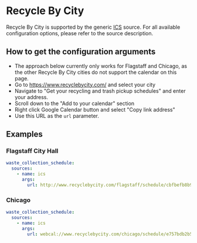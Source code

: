 # Recycle By City

Recycle By City is supported by the generic [ICS](/doc/source/ics.md) source. For all available configuration options, please refer to the source description.


## How to get the configuration arguments

- The approach below currently only works for Flagstaff and Chicago, as the other Recycle By City cities do not support the calendar on this page.
- Go to https://www.recyclebycity.com/ and select your city
- Navigate to "Get your recycling and trash pickup schedules" and enter your address.
- Scroll down to the "Add to your calendar" section
- Right click Google Calendar button and select "Copy link address"
- Use this URL as the `url` parameter.

## Examples

### Flagstaff City Hall

```yaml
waste_collection_schedule:
  sources:
    - name: ics
      args:
        url: http://www.recyclebycity.com/flagstaff/schedule/cbfbefb8b9ae737c7b389baa4bfa80e5/subscribe
```
### Chicago

```yaml
waste_collection_schedule:
  sources:
    - name: ics
      args:
        url: webcal://www.recyclebycity.com/chicago/schedule/e757bdb2b5a35ed18704e444714a93a3/subscribe
```
